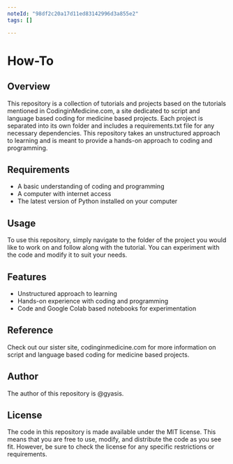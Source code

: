 ```yaml
---
noteId: "98df2c20a17d11ed83142996d3a855e2"
tags: []

---
```


# How-To 

## Overview
This repository is a collection of tutorials and projects based on the tutorials mentioned in CodinginMedicine.com, a site dedicated to script and language based coding for medicine based projects. Each project is separated into its own folder and includes a requirements.txt file for any necessary dependencies. This repository takes an unstructured approach to learning and is meant to provide a hands-on approach to coding and programming.

## Requirements
- A basic understanding of coding and programming
- A computer with internet access 
- The latest version of Python installed on your computer 

## Usage
To use this repository, simply navigate to the folder of the project you would like to work on and follow along with the tutorial. You can experiment with the code and modify it to suit your needs. 

## Features
- Unstructured approach to learning 
- Hands-on experience with coding and programming 
- Code and Google Colab based notebooks for experimentation 

## Reference
Check out our sister site, codinginmedicine.com for more information on script and language based coding for medicine based projects. 

## Author
The author of this repository is @gyasis.

## License 
The code in this repository is made available under the MIT license. This means that you are free to use, modify, and distribute the code as you see fit. However, be sure to check the license for any specific restrictions or requirements.


